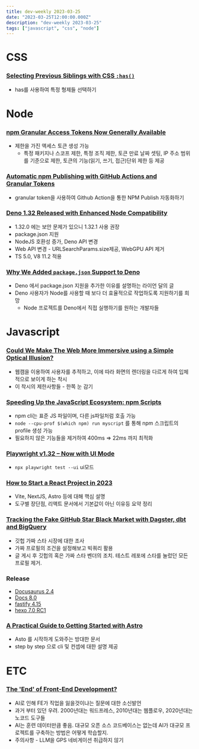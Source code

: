 ```yaml
---
title: dev-weekly 2023-03-25
date: "2023-03-25T12:00:00.000Z"
description: "dev-weekly 2023-03-25"
tags: ["javascript", "css", "node"]
---
```

# CSS

### **[Selecting Previous Siblings with CSS `:has()`](https://tobiasahlin.com/blog/previous-sibling-css-has/)**

- has를 사용하여 특정 형제들 선택하기

# Node

### **[npm Granular Access Tokens Now Generally Available](https://github.blog/changelog/2023-03-21-general-availability-of-granular-access-token-on-npm/)**

- 제한을 가진 액세스 토큰 생성 가능
    - 특정 패키지나 스코프 제한, 특정 조직 제한, 토큰 만료 날짜 셋팅, IP 주소 범위를 기준으로 제한, 토큰의 기능(읽기, 쓰기, 접근)단위 제한 등 제공

### **[Automatic npm Publishing with GitHub Actions and Granular Tokens](https://httptoolkit.com/blog/automatic-npm-publish-gha/)**

- granular token을 사용하여 Github Action을 통한 NPM Publish 자동화하기

### **[Deno 1.32 Released with Enhanced Node Compatibility](https://deno.com/blog/v1.32)**

- 1.32.0 에는 보안 문제가 있으니 1.32.1 사용 권장
- package.json 지원
- NodeJS 호환성 증가, Deno API 변경
- Web API 변경 - URLSearchParams.size제공, WebGPU API 제거
- TS 5.0, V8 11.2 적용

### **[Why We Added `package.json` Support to Deno](https://deno.com/blog/package-json-support)**

- Deno 에서 package.json 지원을 추가한 이유를 설명하는 라이언 달의 글
- Deno 사용자가 Node를 사용할 때 보다 더 효율적으로 작업하도록 지원하기를 희망
    - Node 프로젝트를 Deno에서 직접 실행하기를 원하는 개발자들

# Javascript

### **[Could We Make The Web More Immersive using a Simple Optical Illusion?](https://shopify.github.io/spatial-commerce-projects/WonkaVision/)**

- 웹캠을 이용하여 사용자를 추적하고, 이에 따라 화면의 렌더링을 다르게 하여 입체적으로 보이게 하는 착시
- 이 착시의 제한사항들 - 한쪽 눈 감기

### **[Speeding Up the JavaScript Ecosystem: npm Scripts](https://marvinh.dev/blog/speeding-up-javascript-ecosystem-part-4/)**

- npm cli는 표준 JS 파일이며, 다른 js파일처럼 호출 가능
- `node --cpu-prof $(which npm) run myscript` 를 통해 npm 스크립트의 profile 생성 가능
- 필요하지 않은 기능들을 제거하여 400ms ⇒ 22ms 까지 최적화

### **[Playwright v1.32 – Now with UI Mode](https://github.com/microsoft/playwright/releases/tag/v1.32.0)**

- `npx playwright test --ui`  ui모드

### **[How to Start a React Project in 2023](https://www.robinwieruch.de/react-starter/)**

- Vite, NextJS, Astro 등에 대해 핵심 설명
- 도구별 장단점, 리액트 문서에서 기본값이 아닌 이유등 요약 정리

### **[Tracking the Fake GitHub Star Black Market with Dagster, dbt and BigQuery](https://dagster.io/blog/fake-stars)**

- 깃헙 가짜 스타 시장에 대한 조사
- 가짜 프로필의 조건을 설정해보고 빅쿼리 활용
- 글 게시 후 깃헙의 혹은 가짜 스타 벤더의 조치. 테스트 레포에 스타를 눌렀던 모든 프로필 제거.

### **Release**

- [Docusaurus 2.4](https://docusaurus.io/blog/releases/2.4/)
- [Docs 8.0](https://github.com/dolanmiu/docx/releases/tag/8.0.0)
- [fastify 4.15](https://github.com/fastify/fastify/releases/tag/v4.15.0)
- [hexo 7.0 RC1](https://github.com/hexojs/hexo/releases/tag/v7.0.0-rc1)

### **[A Practical Guide to Getting Started with Astro](https://bejamas.io/blog/practical-guide-to-astro-js-framework/)**

- Asto 를 시작하게 도와주는 방대한 문서
- step by step 으로 cli 및 컨셉에 대한 설명 제공

# ETC

### **[The 'End' of Front-End Development?](https://www.joshwcomeau.com/blog/the-end-of-frontend-development/)**

- AI로 인해 FE가 직업을 잃을것이냐는 질문에 대한 소신발언
- 과거 부터 있던 우려. 2000년대는 워드프레스, 2010년대는 웹플로우, 2020년대는 노코드 도구들
- AI는 훈련 데이터만큼 좋음. 대규모 오픈 소스 코드베이스는 없는데 AI가 대규모 프로젝트를 구축하는 방법은 어떻게 학습할지.
- 주의사항 - LLM을 GPS 네비게이션 취급하지 않기